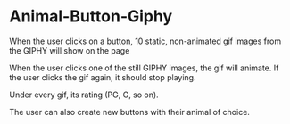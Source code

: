 # Animal-Button-Giphy

When the user clicks on a button, 10 static, non-animated gif images from the GIPHY will show on the page

When the user clicks one of the still GIPHY images, the gif will animate. If the user clicks the gif again, it should stop playing.

Under every gif, its rating (PG, G, so on).

The user can also create new buttons with their animal of choice.


